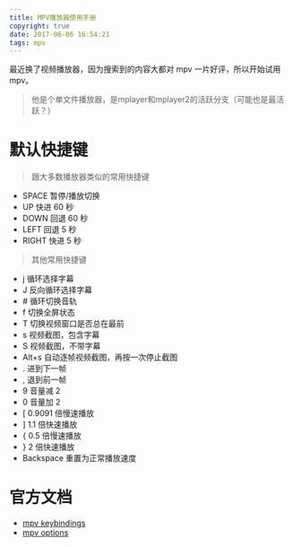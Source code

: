 ```yaml
---
title: MPV播放器使用手册
copyright: true
date: 2017-06-06 16:54:21
tags: mpv
---
```


最近换了视频播放器，因为搜索到的内容大都对 mpv 一片好评，所以开始试用 mpv。

> 他是个单文件播放器，是mplayer和mplayer2的活跃分支（可能也是最活跃？）

<!--more-->

# 默认快捷键

> 跟大多数播放器类似的常用快捷键

- SPACE 暂停/播放切换
- UP 快进 60 秒
- DOWN 回退 60 秒
- LEFT 回退 5 秒
- RIGHT 快进 5 秒

> 其他常用快捷键 

- j 循环选择字幕
- J 反向循环选择字幕
- \# 循环切换音轨
- f 切换全屏状态
- T 切换视频窗口是否总在最前
- s 视频截图，包含字幕
- S 视频截图，不带字幕
- Alt+s 自动逐帧视频截图，再按一次停止截图
- . 进到下一帧
- , 退到前一帧
- 9 音量减 2
- 0 音量加 2
- [ 0.9091 倍慢速播放
- ] 1.1 倍快速播放
- { 0.5 倍慢速播放
- } 2 倍快速播放
- Backspace 重置为正常播放速度

# 官方文档

- [mpv keybindings](https://github.com/mpv-player/mpv/blob/master/etc/input.conf)
- [mpv options](https://github.com/mpv-player/mpv/blob/master/DOCS/man/options.rst)